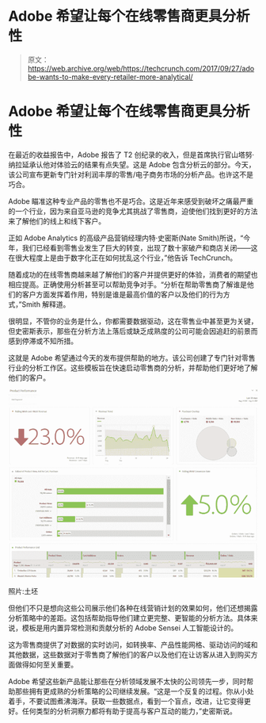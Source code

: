 # Adobe 希望让每个在线零售商更具分析性 

> 原文：<https://web.archive.org/web/https://techcrunch.com/2017/09/27/adobe-wants-to-make-every-retailer-more-analytical/>

# Adobe 希望让每个在线零售商更具分析性

在最近的收益报告中，Adobe 报告了 T2 创纪录的收入，但是首席执行官山塔努·纳拉延承认他对体验云的结果有点失望。这是 Adobe 包含分析云的部分。今天，该公司宣布更新专门针对利润丰厚的零售/电子商务市场的分析产品。也许这不是巧合。

Adobe 瞄准这种专业产品的零售也不是巧合。这是近年来感受到破坏之痛最严重的一个行业，因为来自亚马逊的竞争尤其挑战了零售商，迫使他们找到更好的方法来了解他们的线上和线下客户。

正如 Adobe Analytics 的高级产品营销经理内特·史密斯(Nate Smith)所说，“今年，我们已经看到零售业发生了巨大的转变，出现了数十家破产和商店关闭——这在很大程度上是由于数字化正在如何扰乱这个行业，”他告诉 TechCrunch。

随着成功的在线零售商越来越了解他们的客户并提供更好的体验，消费者的期望也相应提高。正确使用分析甚至可以帮助竞争对手。“分析在帮助零售商了解谁是他们的客户方面发挥着作用，特别是谁是最高价值的客户以及他们的行为方式，”Smith 解释道。

很明显，不管你的业务是什么，你都需要数据驱动，这在零售业中甚至更为关键，但史密斯表示，那些在分析方法上落后或缺乏成熟度的公司可能会因追赶的前景而感到停滞或不知所措。

这就是 Adobe 希望通过今天的发布提供帮助的地方。该公司创建了专门针对零售行业的分析工作区。这些模板旨在快速启动零售商的分析，并帮助他们更好地了解他们的客户。

![](img/dc954e6a0734d7842a2bfcb28a84adea.png)

照片:土坯

但他们不只是想向这些公司展示他们各种在线营销计划的效果如何，他们还想揭露分析策略中的差距。这包括帮助指导他们建立更完整、更智能的分析方法。具体来说，模板是用内置异常检测和贡献分析的 Adobe Sensei 人工智能设计的。

这为零售商提供了对数据的实时访问，如转换率、产品性能网格、驱动访问的域和其他数据，这些数据对于零售商了解他们的客户以及他们在让访客从进入到购买方面做得如何至关重要。

Adobe 希望这些新产品能让那些在分析领域发展不太快的公司领先一步，同时帮助那些拥有更成熟的分析策略的公司继续发展。“这是一个反复的过程。你从小处着手，不要试图煮沸海洋。获取一些数据点，看到一个盲点，改进，让它变得更好。任何类型的分析洞察力都将有助于提高与客户互动的能力，”史密斯说。